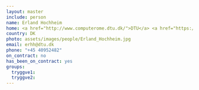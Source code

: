 ```yaml
---
layout: master
include: person
name: Erland Hochheim
home: <a href="http://www.computerome.dtu.dk/">DTU</a> <a href="https://www.computerome.dk/">Computerome</a>
country: DK
photo: assets/images/people/Erland_Hochheim.jpg
email: erhh@dtu.dk
phone: "+45 40952482"
on_contract: no
has_been_on_contract: yes
groups:
  tryggve1:
  tryggve2:
---
```

